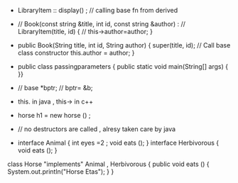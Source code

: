 - LibraryItem :: display() ; // calling base fn from derived
- //         Book(const string &title, int id, const string &author) : 
//         LibraryItem(title, id) {
//         this->author=author; }
- public Book(String title, int id, String author) {
        super(title, id); // Call base class constructor
        this.author = author; }

- public class passingparameters {
    public static void main(String[] args) { }}

 - // base *bptr;
// bptr= &b;
- this. in java , this-> in c++

-  horse h1 = new horse () ;
- // no destructors are called , alresy taken care by java
- interface Animal { 
int eyes =2 ;
void eats ();
 }
interface Herbivorous { void eats (); }

class Horse "implements" Animal , Herbivorous {
  public void eats () {
System.out.println("Horse Etas");
  }
}
